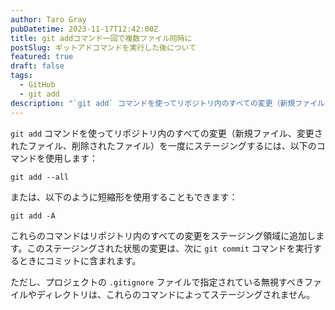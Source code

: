 ```yaml
---
author: Taro Gray
pubDatetime: 2023-11-17T12:42:00Z
title: git addコマンド一回で複数ファイル同時に
postSlug: ギットアドコマンドを実行した後について
featured: true
draft: false
tags:
  - GitHub
  - git add
description: "`git add` コマンドを使ってリポジトリ内のすべての変更（新規ファイル、変更されたファイル、削除されたファイル）を一度にステージングするには、以下のコマンドを使用します："
---
```


`git add` コマンドを使ってリポジトリ内のすべての変更（新規ファイル、変更されたファイル、削除されたファイル）を一度にステージングするには、以下のコマンドを使用します：

```
git add --all
```

または、以下のように短縮形を使用することもできます：

```
git add -A
```

これらのコマンドはリポジトリ内のすべての変更をステージング領域に追加します。このステージングされた状態の変更は、次に `git commit` コマンドを実行するときにコミットに含まれます。

ただし、プロジェクトの `.gitignore` ファイルで指定されている無視すべきファイルやディレクトリは、これらのコマンドによってステージングされません。
